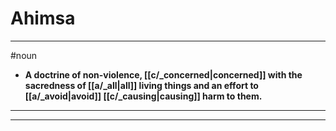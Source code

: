 # Ahimsa
---
#noun
- **A doctrine of non-violence, [[c/_concerned|concerned]] with the sacredness of [[a/_all|all]] living things and an effort to [[a/_avoid|avoid]] [[c/_causing|causing]] harm to them.**
---
---
